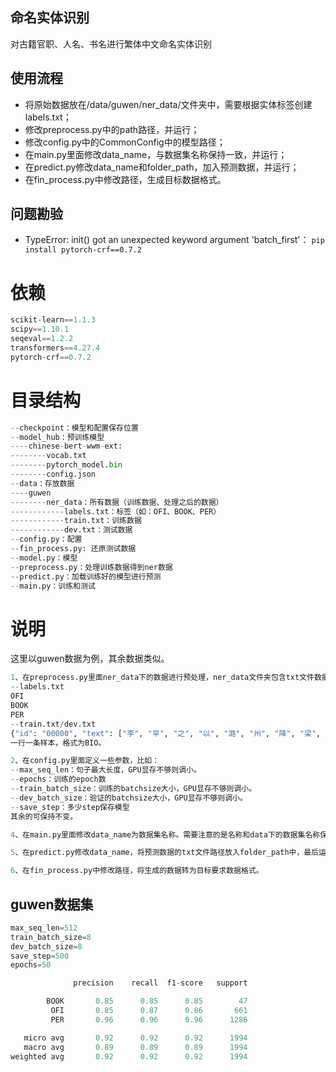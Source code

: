 ## 命名实体识别
对古籍官职、人名、书名进行繁体中文命名实体识别

## 使用流程
- 将原始数据放在/data/guwen/ner_data/文件夹中，需要根据实体标签创建labels.txt；
- 修改preprocess.py中的path路径，并运行；
- 修改config.py中的CommonConfig中的模型路径；
- 在main.py里面修改data_name，与数据集名称保持一致，并运行；
- 在predict.py修改data_name和folder_path，加入预测数据，并运行；
- 在fin_process.py中修改路径，生成目标数据格式。

## 问题勘验
- TypeError: init() got an unexpected keyword argument 'batch_first'： `pip install pytorch-crf==0.7.2`
# 依赖

```python
scikit-learn==1.1.3 
scipy==1.10.1 
seqeval==1.2.2
transformers==4.27.4
pytorch-crf==0.7.2
```

# 目录结构

```python
--checkpoint：模型和配置保存位置
--model_hub：预训练模型
----chinese-bert-wwm-ext:
--------vocab.txt
--------pytorch_model.bin
--------config.json
--data：存放数据
----guwen
--------ner_data：所有数据（训练数据、处理之后的数据）
------------labels.txt：标签（如：OFI、BOOK、PER）
------------train.txt：训练数据
------------dev.txt：测试数据
--config.py：配置
--fin_process.py: 还原测试数据
--model.py：模型
--preprocess.py：处理训练数据得到ner数据
--predict.py：加载训练好的模型进行预测
--main.py：训练和测试
```

# 说明

这里以guwen数据为例，其余数据类似。

```python
1、在preprocess.py里面ner_data下的数据进行预处理，ner_data文件夹包含txt文件数据样本如下：
--labels.txt
OFI
BOOK
PER
--train.txt/dev.txt
{"id": "00000", "text": ["李", "罕", "之", "以", "潞", "州", "降", "梁", "，", "晉", "人", "攻", "潞", "，", "友", "倫", "以", "兵", "入", "潞", "州", "，", "取", "罕", "之", "以", "歸", "。", "累", "遷", "檢", "校", "司", "空", "，", "領", "藤", "州", "刺", "史", "。"], "labels": ["B-PER", "I-PER", "I-PER", "O", "O", "O", "O", "O", "O", "O", "O", "O", "O", "O", "B-PER", "I-PER", "O", "O", "O", "O", "O", "O", "O", "B-PER", "I-PER", "O", "O", "O", "O", "O", "B-OFI", "I-OFI", "I-OFI", "I-OFI", "O", "O", "O", "O", "B-OFI", "I-OFI", "O"]}
一行一条样本，格式为BIO。

2、在config.py里面定义一些参数，比如：
--max_seq_len：句子最大长度，GPU显存不够则调小。
--epochs：训练的epoch数
--train_batch_size：训练的batchsize大小，GPU显存不够则调小。
--dev_batch_size：验证的batchsize大小，GPU显存不够则调小。
--save_step：多少step保存模型
其余的可保持不变。

4、在main.py里面修改data_name为数据集名称。需要注意的是名称和data下的数据集名称保持一致。最后运行：python main.py

5、在predict.py修改data_name，将预测数据的txt文件路径放入folder_path中，最后运行：python predict.py

6、在fin_process.py中修改路径，将生成的数据转为目标要求数据格式。
```

## guwen数据集

```python
max_seq_len=512
train_batch_size=8
dev_batch_size=8
save_step=500
epochs=50
```

```python
              precision    recall  f1-score   support

        BOOK       0.85      0.85      0.85        47
         OFI       0.85      0.87      0.86       661
         PER       0.96      0.96      0.96      1286

   micro avg       0.92      0.92      0.92      1994
   macro avg       0.89      0.89      0.89      1994
weighted avg       0.92      0.92      0.92      1994
```

